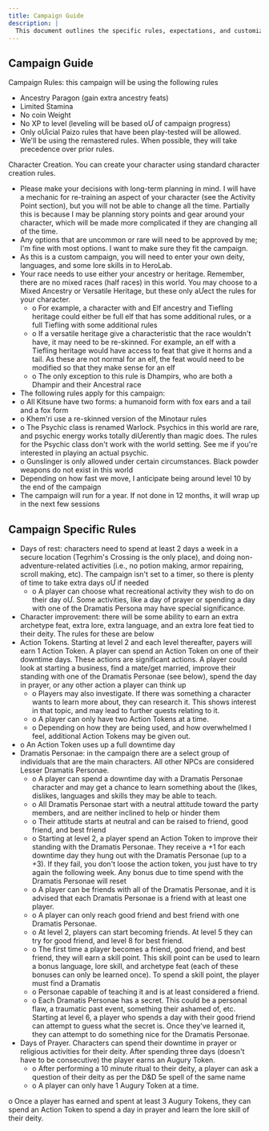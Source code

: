 ```yaml
---
title: Campaign Guide
description: |
  This document outlines the specific rules, expectations, and customizations for your campaign. It covers campaign-specific mechanics (like Action Tokens, downtime, and unique advancement rules), character creation guidelines, and special campaign restrictions. The file also details social mechanics, such as relationships with important NPCs (Dramatis Personae), and how players can interact with the world through rest, prayer, and personal development. It is the go-to reference for table rules and campaign structure.
---
```


## Campaign Guide

Campaign Rules: this campaign will be using the following rules

- Ancestry Paragon (gain extra ancestry feats)
- Limited Stamina
- No coin Weight
- No XP to level (leveling will be based oƯ of campaign progress)
- Only oƯicial Paizo rules that have been play-tested will be allowed.
- We'll be using the remastered rules. When possible, they will take precedence over prior rules.

Character Creation. You can create your character using standard character creation rules.

- Please make your decisions with long-term planning in mind. I will have a mechanic for re-training an aspect of your character (see the Activity Point section), but you will not be able to change all the time. Partially this is because I may be planning story points and gear around your character, which will be made more complicated if they are changing all of the time.
- Any options that are uncommon or rare will need to be approved by me; I'm fine with most options. I want to make sure they fit the campaign.
- As this is a custom campaign, you will need to enter your own deity, languages, and some lore skills in to HeroLab.
- Your race needs to use either your ancestry or heritage. Remember, there are no mixed races (half races) in this world. You may choose to a Mixed Ancestry or Versatile Heritage, but these only aƯect the rules for your character.
	- o For example, a character with and Elf ancestry and Tiefling heritage could either be full elf that has some additional rules, or a full Tiefling with some additional rules
	- o If a versatile heritage give a characteristic that the race wouldn't have, it may need to be re-skinned. For example, an elf with a Tiefling heritage would have access to feat that give it horns and a tail. As these are not normal for an elf, the feat would need to be modified so that they make sense for an elf
	- o The only exception to this rule is Dhampirs, who are both a Dhampir and their Ancestral race
- The following rules apply for this campaign:
- o All Kitsune have two forms: a humanoid form with fox ears and a tail and a fox form
- o Khem'ri use a re-skinned version of the Minotaur rules
- o The Psychic class is renamed Warlock. Psychics in this world are rare, and psychic energy works totally diƯerently than magic does. The rules for the Psychic class don't work with the world setting. See me if you're interested in playing an actual psychic.
- o Gunslinger is only allowed under certain circumstances. Black powder weapons do not exist in this world
- Depending on how fast we move, I anticipate being around level 10 by the end of the campaign
- The campaign will run for a year. If not done in 12 months, it will wrap up in the next few sessions

## Campaign Specific Rules

- Days of rest: characters need to spend at least 2 days a week in a secure location (Tegrhim's Crossing is the only place), and doing non-adventure-related activities (i.e., no potion making, armor repairing, scroll making, etc). The campaign isn't set to a timer, so there is plenty of time to take extra days oƯ if needed
	- o A player can choose what recreational activity they wish to do on their day oƯ. Some activities, like a day of prayer or spending a day with one of the Dramatis Persona may have special significance.
- Character improvement: there will be some ability to earn an extra archetype feat, extra lore, extra language, and an extra lore feat tied to their deity. The rules for these are below
- Action Tokens. Starting at level 2 and each level thereafter, payers will earn 1 Action Token. A player can spend an Action Token on one of their downtime days. These actions are significant actions. A player could look at starting a business, find a mate/get married, improve their standing with one of the Dramatis Personae (see below), spend the day in prayer, or any other action a player can think up
	- o Players may also investigate. If there was something a character wants to learn more about, they can research it. This shows interest in that topic, and may lead to further quests relating to it.
	- o A player can only have two Action Tokens at a time.
	- o Depending on how they are being used, and how overwhelmed I feel, additional Action Tokens may be given out.
- o An Action Token uses up a full downtime day
- Dramatis Personae: in the campaign there are a select group of individuals that are the main characters. All other NPCs are considered Lesser Dramatis Personae.
	- o A player can spend a downtime day with a Dramatis Personae character and may get a chance to learn something about the (likes, dislikes, languages and skills they may be able to teach.
	- o All Dramatis Personae start with a neutral attitude toward the party members, and are neither inclined to help or hinder them
	- o Their attitude starts at neutral and can be raised to friend, good friend, and best friend
	- o Starting at level 2, a player spend an Action Token to improve their standing with the Dramatis Personae. They receive a +1 for each downtime day they hung out with the Dramatis Personae (up to a +3). If they fail, you don't loose the action token, you just have to try again the following week. Any bonus due to time spend with the Dramatis Personae will reset
	- o A player can be friends with all of the Dramatis Personae, and it is advised that each Dramatis Personae is a friend with at least one player.
	- o A player can only reach good friend and best friend with one Dramatis Personae.
	- o At level 2, players can start becoming friends. At level 5 they can try for good friend, and level 8 for best friend.
	- o The first time a player becomes a friend, good friend, and best friend, they will earn a skill point. This skill point can be used to learn a bonus language, lore skill, and archetype feat (each of these bonuses can only be learned once). To spend a skill point, the player must find a Dramatis
	- o Personae capable of teaching it and is at least considered a friend.
	- o Each Dramatis Personae has a secret. This could be a personal flaw, a traumatic past event, something their ashamed of, etc. Starting at level 6, a player who spends a day with their good friend can attempt to guess what the secret is. Once they've learned it, they can attempt to do something nice for the Dramatis Personae.
- Days of Prayer. Characters can spend their downtime in prayer or religious activities for their deity. After spending three days (doesn't have to be consecutive) the player earns an Augury Token.
	- o After performing a 10 minute ritual to their deity, a player can ask a question of their deity as per the D&D 5e spell of the same name
	- o A player can only have 1 Augury Token at a time.

o Once a player has earned and spent at least 3 Augury Tokens, they can spend an Action Token to spend a day in prayer and learn the lore skill of their deity.